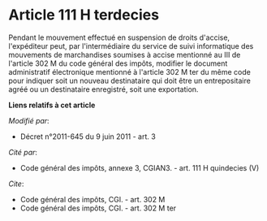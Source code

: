 # Article 111 H terdecies

Pendant le mouvement effectué en suspension de droits d'accise, l'expéditeur peut, par l'intermédiaire du service de suivi
informatique des mouvements de marchandises soumises à accise mentionné au III de l'article 302 M du code général des impôts,
modifier le document administratif électronique mentionné à l'article 302 M ter du même code pour indiquer soit un nouveau
destinataire qui doit être un entrepositaire agréé ou un destinataire enregistré, soit une exportation.

**Liens relatifs à cet article**

_Modifié par_:

  - Décret n°2011-645 du 9 juin 2011 - art. 3

_Cité par_:

  - Code général des impôts, annexe 3, CGIAN3. - art. 111 H quindecies (V)

_Cite_:

  - Code général des impôts, CGI. - art. 302 M
  - Code général des impôts, CGI. - art. 302 M ter
